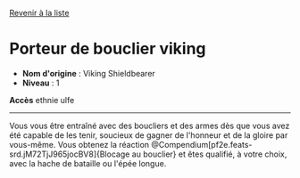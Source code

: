 [Revenir à la liste](..)

# Porteur de bouclier viking

 * **Nom d'origine** : Viking Shieldbearer
 * **Niveau** : 1


<p><span id="ctl00_MainContent_DetailedOutput"><strong>Accès</strong> ethnie ulfe<br></span></p>
<hr>
<p>Vous vous être entraîné avec des boucliers et des armes dès que vous avez été capable de les tenir, soucieux de gagner de l'honneur et de la gloire par vous-même. Vous obtenez la réaction @Compendium[pf2e.feats-srd.jM72TjJ965jocBV8]{Blocage au bouclier} et êtes qualifié, à votre choix, avec la hache de bataille ou l'épée longue.&nbsp;</p>